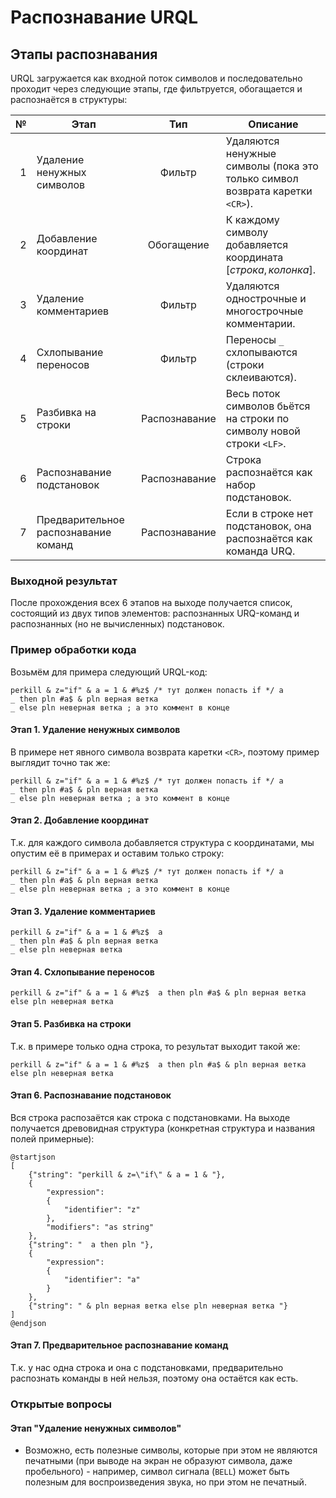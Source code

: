 # Распознавание URQL
## Этапы распознавания
URQL загружается как входной поток символов и последовательно проходит через следующие этапы, где фильтруется, обогащается и распознаётся в структуры:

| № | Этап  | Тип   | Описание
| -:| ----- |:-----:| --------
| 1 | Удаление ненужных символов    | Фильтр    | Удаляются ненужные символы (пока это только символ возврата каретки `<CR>`).
| 2 | Добавление координат  | Обогащение    | К каждому символу добавляется координата $[строка, колонка]$.
| 3 | Удаление комментариев | Фильтр    | Удаляются однострочные и многострочные комментарии.
| 4 | Схлопывание переносов | Фильтр    | Переносы `_` схлопываются (строки склеиваются).
| 5 | Разбивка на строки    | Распознавание | Весь поток символов бьётся на строки по символу новой строки `<LF>`.
| 6 | Распознавание подстановок | Распознавание | Строка распознаётся как набор подстановок.
| 7 | Предварительное распознавание команд  | Распознавание | Если в строке нет подстановок, она распознаётся как команда URQ.

### Выходной результат
После прохождения всех 6 этапов на выходе получается список, состоящий из двух типов элементов: распознанных URQ-команд и распознанных (но не вычисленных) подстановок.

### Пример обработки кода
Возьмём для примера следующий URQL-код:
```urql
perkill & z="if" & a = 1 & #%z$ /* тут должен попасть if */ a
_ then pln #a$ & pln верная ветка
_ else pln неверная ветка ; а это коммент в конце
```
#### Этап 1. Удаление ненужных символов
В примере нет явного символа возврата каретки `<CR>`, поэтому пример выглядит точно так же:
```urql
perkill & z="if" & a = 1 & #%z$ /* тут должен попасть if */ a
_ then pln #a$ & pln верная ветка
_ else pln неверная ветка ; а это коммент в конце
```

#### Этап 2. Добавление координат
Т.к. для каждого символа добавляется структура с координатами, мы опустим её в примерах и оставим только строку:
```urql
perkill & z="if" & a = 1 & #%z$ /* тут должен попасть if */ a
_ then pln #a$ & pln верная ветка
_ else pln неверная ветка ; а это коммент в конце
```

#### Этап 3. Удаление комментариев
```urql
perkill & z="if" & a = 1 & #%z$  a
_ then pln #a$ & pln верная ветка
_ else pln неверная ветка 
```

#### Этап 4. Схлопывание переносов
```urql
perkill & z="if" & a = 1 & #%z$  a then pln #a$ & pln верная ветка else pln неверная ветка 
```

#### Этап 5. Разбивка на строки
Т.к. в примере только одна строка, то результат выходит такой же:
```urql
perkill & z="if" & a = 1 & #%z$  a then pln #a$ & pln верная ветка else pln неверная ветка 
```

#### Этап 6. Распознавание подстановок
Вся строка распозаётся как строка с подстановками. На выходе получается древовидная структура (конкретная структура и названия полей примерные):
```plantuml
@startjson
[
    {"string": "perkill & z=\"if\" & a = 1 & "},
    {
        "expression":
        {
            "identifier": "z"
        },
        "modifiers": "as string"
    },
    {"string": "  a then pln "},
    {
        "expression":
        {
            "identifier": "a"
        }
    },
    {"string": " & pln верная ветка else pln неверная ветка "}
]
@endjson
```

#### Этап 7. Предварительное распознавание команд
Т.к. у нас одна строка и она с подстановками, предварительно распознать команды в ней нельзя, поэтому она остаётся как есть.

### Открытые вопросы
#### Этап "Удаление ненужных символов"
- Возможно, есть полезные символы, которые при этом не являются печатными (при выводе на экран не образуют символа, даже пробельного) - например, символ сигнала (`BELL`) может быть полезным для воспроизведения звука, но при этом не печатный.